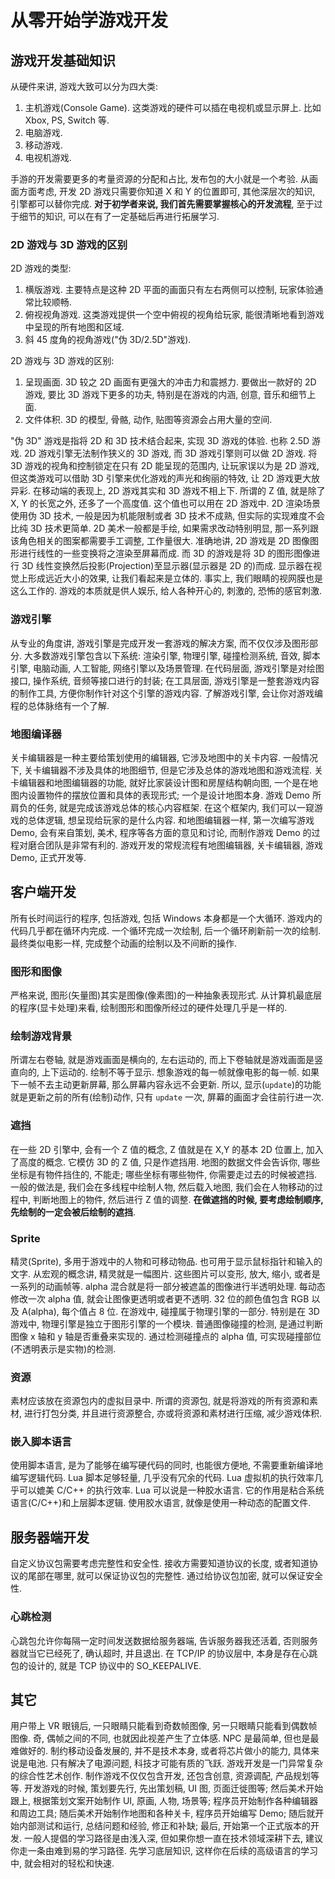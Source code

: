# 从零开始学游戏开发
## 游戏开发基础知识
从硬件来讲, 游戏大致可以分为四大类:
1. 主机游戏(Console Game). 这类游戏的硬件可以插在电视机或显示屏上. 比如 Xbox, PS, Switch 等.
2. 电脑游戏.
3. 移动游戏.
4. 电视机游戏.

手游的开发需要更多的考量资源的分配和占比, 发布包的大小就是一个考验.
从画面方面考虑, 开发 2D 游戏只需要你知道 X 和 Y 的位置即可, 其他深层次的知识, 引擎都可以替你完成.
**对于初学者来说, 我们首先需要掌握核心的开发流程**, 至于过于细节的知识, 可以在有了一定基础后再进行拓展学习.

### 2D 游戏与 3D 游戏的区别
2D 游戏的类型:
1. 横版游戏. 主要特点是这种 2D 平面的画面只有左右两侧可以控制, 玩家体验通常比较顺畅.
2. 俯视视角游戏. 这类游戏提供一个空中俯视的视角给玩家, 能很清晰地看到游戏中呈现的所有地图和区域.
3. 斜 45 度角的视角游戏("伪 3D/2.5D"游戏). 

2D 游戏与 3D 游戏的区别:
1. 呈现画面. 3D 较之 2D 画面有更强大的冲击力和震撼力. 要做出一款好的 2D 游戏, 要比 3D 游戏下更多的功夫, 特别是在游戏的内涵, 创意, 音乐和细节上面.
2. 文件体积. 3D 的模型, 骨骼, 动作, 贴图等资源会占用大量的空间.

"伪 3D" 游戏是指将 2D 和 3D 技术结合起来, 实现 3D 游戏的体验. 也称 2.5D 游戏.
2D 游戏引擎无法制作狭义的 3D 游戏, 而 3D 游戏引擎则可以做 2D 游戏. 将 3D 游戏的视角和控制锁定在只有 2D 能呈现的范围内, 让玩家误以为是 2D 游戏, 但这类游戏可以借助 3D 引擎来优化游戏的声光和绚丽的特效, 让 2D 游戏更大放异彩.
在移动端的表现上, 2D 游戏其实和 3D 游戏不相上下.
所谓的 Z 值, 就是除了 X, Y 的长宽之外, 还多了一个高度值. 这个值也可以用在 2D 游戏中.
2D 渲染场景使用伪 3D 技术, 一般是因为机能限制或者 3D 技术不成熟, 但实际的实现难度不会比纯 3D 技术更简单.
2D 美术一般都是手绘, 如果需求改动特别明显, 那一系列跟该角色相关的图案都需要手工调整, 工作量很大.
准确地讲, 2D 游戏是 2D 图像图形进行线性的一些变换将之渲染至屏幕而成. 而 3D 的游戏是将 3D 的图形图像进行 3D 线性变换然后投影(Projection)至显示器(显示器是 2D 的)而成. 显示器在视觉上形成远近大小的效果, 让我们看起来是立体的. 事实上, 我们眼睛的视网膜也是这么工作的.
游戏的本质就是供人娱乐, 给人各种开心的, 刺激的, 恐怖的感官刺激.

### 游戏引擎
从专业的角度讲, 游戏引擎是完成开发一套游戏的解决方案, 而不仅仅涉及图形部分.
大多数游戏引擎包含以下系统: 渲染引擎, 物理引擎, 碰撞检测系统, 音效, 脚本引擎, 电脑动画, 人工智能, 网络引擎以及场景管理.
在代码层面, 游戏引擎是对绘图接口, 操作系统, 音频等接口进行的封装; 在工具层面, 游戏引擎是一整套游戏内容的制作工具, 方便你制作针对这个引擎的游戏内容.
了解游戏引擎, 会让你对游戏编程的总体脉络有一个了解.

### 地图编译器
关卡编辑器是一种主要给策划使用的编辑器, 它涉及地图中的关卡内容. 一般情况下, 关卡编辑器不涉及具体的地图细节, 但是它涉及总体的游戏地图和游戏流程.
关卡编辑器和地图编辑器的功能, 就好比家装设计图和房屋结构朝向图, 一个是在地图内设置物件的摆放位置和具体的表现形式; 一个是设计地图本身.
游戏 Demo 所肩负的任务, 就是完成该游戏总体的核心内容框架. 在这个框架内, 我们可以一窥游戏的总体逻辑, 想呈现给玩家的是什么内容.
和地图编辑器一样, 第一次编写游戏 Demo, 会有来自策划, 美术, 程序等各方面的意见和讨论, 而制作游戏 Demo 的过程对磨合团队是非常有利的.
游戏开发的常规流程有地图编辑器, 关卡编辑器, 游戏 Demo, 正式开发等.

## 客户端开发
所有长时间运行的程序, 包括游戏, 包括 Windows 本身都是一个大循环.
游戏内的代码几乎都在循环内完成. 一个循环完成一次绘制, 后一个循环刷新前一次的绘制. 最终类似电影一样, 完成整个动画的绘制以及不间断的操作.

### 图形和图像
严格来说, 图形(矢量图)其实是图像(像素图)的一种抽象表现形式.
从计算机最底层的程序(显卡处理)来看, 绘制图形和图像所经过的硬件处理几乎是一样的.

### 绘制游戏背景
所谓左右卷轴, 就是游戏画面是横向的, 左右运动的, 而上下卷轴就是游戏画面是竖直向的, 上下运动的.
绘制不等于显示. 想象游戏的每一帧就像电影的每一帧. 如果下一帧不去主动更新屏幕, 那么屏幕内容永远不会更新. 所以, 显示(`update`)的功能就是更新之前的所有(绘制)动作, 只有 `update` 一次, 屏幕的画面才会往前行进一次.

### 遮挡
在一些 2D 引擎中, 会有一个 Z 值的概念, Z 值就是在 X,Y 的基本 2D 位置上, 加入了高度的概念. 它模仿 3D 的 Z 值, 只是作遮挡用.
地图的数据文件会告诉你, 哪些坐标是有物件挡住的, 不能走; 哪些坐标有哪些物件, 你需要走过去的时候被遮挡.
一般的做法是, 我们会在多线程中绘制人物, 然后载入地图, 我们会在人物移动的过程中, 判断地图上的物件, 然后进行 Z 值的调整.
**在做遮挡的时候, 要考虑绘制顺序, 先绘制的一定会被后绘制的遮挡**.

### Sprite
精灵(Sprite), 多用于游戏中的人物和可移动物品. 也可用于显示鼠标指针和输入的文字.
从宏观的概念讲, 精灵就是一幅图片. 这些图片可以变形, 放大, 缩小, 或者是一系列的动画帧等.
alpha 混合就是将一部分被遮盖的图像进行半透明处理. 每动态修改一次 alpha 值, 就会让图像更透明或者更不透明. 
32 位的颜色值包含 RGB 以及 A(alpha), 每个值占 8 位.
在游戏中, 碰撞属于物理引擎的一部分. 特别是在 3D 游戏中, 物理引擎是独立于图形引擎的一个模块.
普通图像碰撞的检测, 是通过判断图像 x 轴和 y 轴是否重叠来实现的. 通过检测碰撞点的 alpha 值, 可实现碰撞部位(不透明表示是实物)的检测.

### 资源
素材应该放在资源包内的虚拟目录中.
所谓的资源包, 就是将游戏的所有资源和素材, 进行打包分类, 并且进行资源整合, 亦或将资源和素材进行压缩, 减少游戏体积.

### 嵌入脚本语言
使用脚本语言, 是为了能够在编写硬代码的同时, 也能很方便地, 不需要重新编译地编写逻辑代码.
Lua 脚本足够轻量, 几乎没有冗余的代码. Lua 虚拟机的执行效率几乎可以媲美 C/C++ 的执行效率.
Lua 可以说是一种胶水语言. 它的作用是粘合系统语言(C/C++)和上层脚本逻辑. 使用胶水语言, 就像是使用一种动态的配置文件.

## 服务器端开发
自定义协议包需要考虑完整性和安全性. 接收方需要知道协议的长度, 或者知道协议的尾部在哪里, 就可以保证协议包的完整性. 通过给协议包加密, 就可以保证安全性.

### 心跳检测
心跳包允许你每隔一定时间发送数据给服务器端, 告诉服务器我还活着, 否则服务器就当它已经死了, 确认超时, 并且退出.
在 TCP/IP 的协议层中, 本身是存在心跳包的设计的, 就是 TCP 协议中的 SO_KEEPALIVE.
 
 
## 其它
用户带上 VR 眼镜后, 一只眼睛只能看到奇数帧图像, 另一只眼睛只能看到偶数帧图像. 奇, 偶帧之间的不同, 也就因此视差产生了立体感.
NPC 是最简单, 但也是最难做好的.
制约移动设备发展的, 并不是技术本身, 或者将芯片做小的能力, 具体来说是电池. 只有解决了电源问题, 科技才可能有质的飞跃.
游戏开发是一门异常复杂的综合性艺术创作. 制作游戏不仅仅包含开发, 还包含创意, 资源调配, 产品规划等等.
开发游戏的时候, 策划要先行, 先出策划稿, UI 图, 页面迁徙图等; 然后美术开始跟上, 根据策划文案开始制作 UI, 原画, 人物, 场景等; 程序员开始制作各种编辑器和周边工具; 随后美术开始制作地图和各种关卡, 程序员开始编写 Demo; 随后就开始内部测试和运行, 总结问题和经验, 修正和补缺; 最后, 开始第一个正式版本的开发.
一般人提倡的学习路径是由浅入深, 但如果你想一直在技术领域深耕下去, 建议你走一条由难到易的学习路径. 先学习底层知识, 这样你在后续的高级语言的学习中, 就会相对的轻松和快速.

